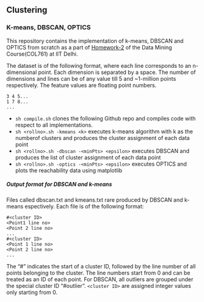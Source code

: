 ## Clustering

### K-means, DBSCAN, OPTICS

This repository contains the implementation of k-means, DBSCAN and OPTICS from scratch as a part of [Homework-2](https://github.com/navreeetkaur/data-mining-assignments/raw/master/COL761_HW2.pdf) of the Data Mining Course(COL761) at IIT Delhi.

The dataset is of the following format, where each line corresponds to an n-dimensional point. Each dimension is separated by a space. The number of dimensions and lines can be of any value till 5 and ~1-million points respectively. The feature values are floating point numbers.
```
3 4 5... 
1 7 8... 
...
```

- ```sh compile.sh``` clones the following Github repo and compiles  code with respect to all implementations.
- ```sh <rollno>.sh -kmeans <k>``` executes k-means algorithm with k as the numberof clusters and produces the cluster assignment of each data point
- ```sh <rollno>.sh -dbscan -<minPts> <epsilon>``` executes DBSCAN and produces the list of cluster assignment of each data point
- ```sh <rollno>.sh -optics -<minPts> <epsilon>``` executes OPTICS and plots the reachability data using matplotlib

##### Output format for DBSCAN and k-means
Files called dbscan.txt and kmeans.txt rare produced by DBSCAN and k-means espectively. Each file is of the following format:
```
#<cluster ID>
<Point1 line no>
<Point 2 line no>
...
#<cluster ID> 
<Point 1 line no>
<Point 2 line no> 
...
```
  
The “#” indicates the start of a cluster ID, followed by the line number of all points belonging to the cluster. The line numbers start from 0 and can be treated as an ID of each point. For DBSCAN, all outliers are grouped under the special cluster ID “#outlier”. 
```<cluster ID>``` are assigned integer values only starting from 0.
